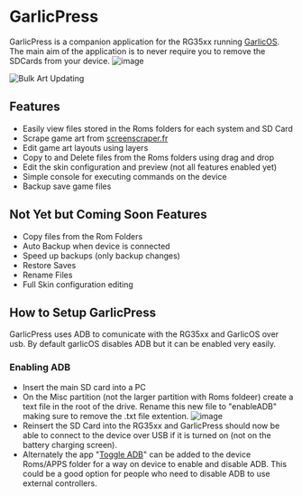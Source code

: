 # GarlicPress

GarlicPress is a companion application for the RG35xx running [GarlicOS](https://www.patreon.com/posts/garlicos-for-76561333). The main aim of the application is to never require you to remove the SDCards from your device.
![image](https://github.com/prosthetichead/GarlicPress/assets/1934681/ffbb4831-1ea3-422a-abed-daaa2c980bf0)

![Bulk Art Updating](https://github.com/prosthetichead/GarlicPress/assets/1934681/00c546b7-679e-4ce4-a974-154dd761e12b)


## Features
* Easily view files stored in the Roms folders for each system and SD Card
* Scrape game art from [screenscraper.fr](https://screenscraper.fr)
* Edit game art layouts using layers
* Copy to and Delete files from the Roms folders using drag and drop
* Edit the skin configuration and preview (not all features enabled yet)
* Simple console for executing commands on the device
* Backup save game files

## Not Yet but Coming Soon Features
* Copy files from the Rom Folders
* Auto Backup when device is connected
* Speed up backups (only backup changes)
* Restore Saves
* Rename Files
* Full Skin configuration editing

## How to Setup GarlicPress 
GarlicPress uses ADB to comunicate with the RG35xx and GarlicOS over usb. By default garlicOS disables ADB but it can be enabled very easily.
### Enabling ADB
* Insert the main SD card into a PC
* On the Misc partition (not the larger partition with Roms foldeer) create a text file in the root of the drive. Rename this new file to "enableADB" making sure to remove the .txt file extention.
![image](https://github.com/prosthetichead/GarlicPress/assets/1934681/1660fb56-bc68-4bbd-85cf-1bd56529c855)
* Reinsert the SD Card into the RG35xx and GarlicPress should now be able to connect to the device over USB if it is turned on (not on the battery charging screen).
* Alternately the app "[Toggle ADB](https://www.rg35xx.com/en/apps/mods-for-garlicos/)" can be added to the device Roms/APPS folder for a way on device to enable and disable ADB. This could be a good option for people who need to disable ADB to use external controllers.   
  
